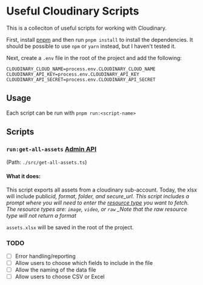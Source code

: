 # Useful Cloudinary Scripts

This is a colleciton of useful scripts for working with Cloudinary.

First, install [pnpm](https://pnpm.js.org/en/installation) and then run `pnpm install` to install the dependencies. It should be possible to use `npm` or `yarn` instead, but I haven't tested it.

Next, create a `.env` file in the root of the project and add the following:

```
CLOUDINARY_CLOUD_NAME=process.env.CLOUDINARY_CLOUD_NAME
CLOUDINARY_API_KEY=process.env.CLOUDINARY_API_KEY
CLOUDINARY_API_SECRET=process.env.CLOUDINARY_API_SECRET
```

## Usage

Each script can be run with `pnpm run:<script-name>`

## Scripts

### `run:get-all-assets` [Admin API](https://cloudinary.com/documentation/admin_api)

(Path: `./src/get-all-assets.ts`)

#### What it does:

This script exports all assets from a cloudinary sub-account. Today, the xlsx will include public*id, format, folder, and secure_url. This script includes a prompt where you will need to enter the [resource type](https://cloudinary.com/documentation/admin_api#get_resources) you want to fetch. The resource types are: `image`, `video`, or `raw`
\_Note that the raw resource type will not return a format*

`assets.xlsx` will be saved in the root of the project.

### TODO

- [ ] Error handling/reporting
- [ ] Allow users to choose which fields to include in the file
- [ ] Allow the naming of the data file
- [ ] Allow users to choose CSV or Excel
